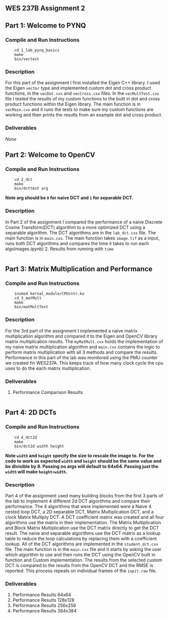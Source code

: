 ## WES 237B Assignment 2

## Part 1: Welcome to PYNQ
### Compile and Run Instructions
```
    cd 1_lab_pynq_basics
    make
    bin/vectest
```
### Description
For this part of the assignment I first installed the Eigen C++ library. I used the Eigen `vector` type and implemented custom dot and cross product functions, in the `vecDot.cxx` and `vecCross.cxx` files. In the `vecMultTest.cxx` file I tested the results of my custom functions to the built in dot and cross product functions within the Eigen library. The main function is in `vecMain.cxx` and it runs the tests to make sure my custom functions are working and then prints the results from an example dot and cross product. 
### Deliverables
*None*

## Part 2: Welcome to OpenCV
### Compile and Run Instructions
```
    cd 2_dct 
    make
    bin/dcttest arg
```
**Note arg should be `0` for naive DCT and `1` for separable DCT.**
### Description
In Part 2 of the assignment I compared the performance of a naive Discrete Cosine Transform(DCT) algorithm to a more optimized DCT using a separable algorithm. The DCT algorithms are in the `lab_dct.cxx` file. The main function is in `main.cxx`. The main function takes `image.tif` as a input, runs both DCT algorithms and compares the time it takes to run each algoImages.ipynb)
2. Results from running with `time`
```
```

## Part 3: Matrix Multiplication and Performance
### Compile and Run Instructions
```
    insmod kernal_module/CPUcntr.ko
    cd 3_matMult
    make
    bin/matMultTest
```
### Description
For the 3rd part of the assignment I implemented a naive matrix multiplication algorithm and compared it to the Eigen and OpenCV library matrix multiplication results. The `myMatMult.cxx` holds the implementation of my naive matrix multiplication algorithm and `main.cxx` contains the logic to perform matrix multiplication with all 3 methods and compare the results. Performance in this part of the lab was monitored using the PMU counter we created fin WES237A. This keeps track of how many clock cycle the cpu uses to do the each matrix multiplication.
### Deliverables
1. Performance Comparison Results
```
```


## Part 4: 2D DCTs
### Compile and Run Instructions
```
    cd 4_dct2d
    make
    bin/dct2d width height
```
**Note `width` and `height` specify the size to rescale the image to. For the code to work as expected `width` and `height` should be the same value and be divisible by 8. Passing no args will default to 64x64. Passing just the `width` will make `height=width`.**
### Description
Part 4 of the assignment used many building blocks from the first 3 parts of the lab to implement 4 different 2d DCT algorithms and compare their performance. The 4 algorithms that were implemented were a Naive 4 nested loop DCT, a 2D separable DCT, Matrix Multiplication DCT, and a clock Matrix Multiply DCT. A DCT coefficient matrix was created and all four algorithms use the matrix in their implementation. The Matrix Multiplication and Block Matrix Multiplication use the DCT matrix directly to get the DCT result. The naive and separable algorithms use the DCT matrix as a lookup table to reduce the loop calculations by replacing them with a coefficient lookup. All of the DCT algorithms are implemented in the `student_dct.cxx` file. The main function is in the `main.cxx` file and it starts by asking the user which algorithm to use and then runs the DCT using the OpenCV built in function and Custom implementation. The results from the selected custom DCT is compared to the results from the OpenCV DCT and the RMSE is reported. This process repeats on individual frames of the `inpit.raw` file.
### Deliverables
1. Performance Results 64x64
2. Performance Results 128x128
2. Performance Results 256x256
2. Performance Results 384x384
